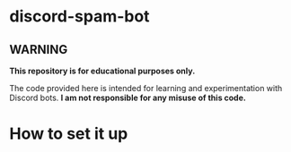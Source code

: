 # discord-spam-bot

## WARNING

**This repository is for educational purposes only.**

The code provided here is intended for learning and experimentation with Discord bots. **I am not responsible for any misuse of this code.**


# How to set it up
